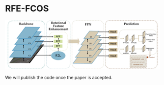 # RFE-FCOS
![image](images/overall_architecture.jpg)

We will publish the code once the paper is accepted.
